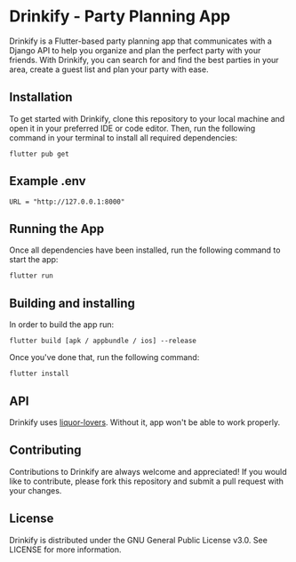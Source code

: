 
# Drinkify - Party Planning App
Drinkify is a Flutter-based party planning app that communicates with a Django API to help you organize and plan the perfect party with your friends. With Drinkify, you can search for and find the best parties in your area, create a guest list and plan your party with ease.

## Installation

To get started with Drinkify, clone this repository to your local machine and open it in your preferred IDE or code editor. Then, run the following command in your terminal to install all required dependencies:
```
flutter pub get
```

## Example .env
```
URL = "http://127.0.0.1:8000"
```

## Running the App

Once all dependencies have been installed, run the following command to start the app:
```
flutter run
```

## Building and installing
In order to build the app run:
```
flutter build [apk / appbundle / ios] --release
```

Once you've done that, run the following command:
```
flutter install
```

## API

Drinkify uses [liquor-lovers](https://github.com/Kawaii-Addicts/liquor-lovers). Without it, app won't be able to work properly.

## Contributing

Contributions to Drinkify are always welcome and appreciated! If you would like to contribute, please fork this repository and submit a pull request with your changes. 

## License

Drinkify is distributed under the GNU General Public License v3.0. See LICENSE for more information.

